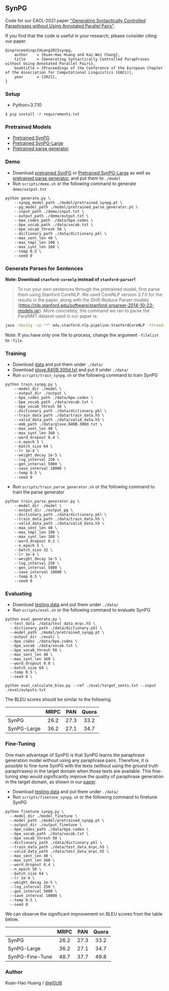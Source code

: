 ## SynPG

Code for our EACL-2021 paper ["Generating Syntactically Controlled Paraphrases without Using Annotated Parallel Pairs"](https://arxiv.org/abs/2101.10579).

If you find that the code is useful in your research, please consider citing our paper.

    @inproceedings{Huang2021synpg,
        author    = {Kuan-Hao Huang and Kai-Wei Chang},
        title     = {Generating Syntactically Controlled Paraphrases without Using Annotated Parallel Pairs},
        booktitle = {Proceedings of the Conference of the European Chapter of the Association for Computational Linguistics (EACL)},
        year      = {2021},
    }

### Setup 

  - Python=3.7.10
  ```
  $ pip install -r requirements.txt
  ```
    
### Pretrained Models
  - [Pretrained SynPG](https://drive.google.com/file/d/1HQGxFb-MW8vnnLRVSOTv9jMRm6HZvYsI/view?usp=sharing)
  - [Pretrained SynPG-Large](https://drive.google.com/file/d/16jfqXUq0bojYIEv-D_-i5SunHn-Qarw5/view?usp=sharing)
  - [Pretrained parse generator](https://drive.google.com/file/d/1XkWpQC1gny6ieYCHS2HIyVXAMR0SUFqi/view?usp=sharing)
  
### Demo

  - Download [pretrained SynPG](https://drive.google.com/file/d/1HQGxFb-MW8vnnLRVSOTv9jMRm6HZvYsI/view?usp=sharing) or [Pretrained SynPG-Large](https://drive.google.com/file/d/16jfqXUq0bojYIEv-D_-i5SunHn-Qarw5/view?usp=sharing) as well as [pretrained parse generator](https://drive.google.com/file/d/1XkWpQC1gny6ieYCHS2HIyVXAMR0SUFqi/view?usp=sharing), and put them to `./model`
  - Run `scripts/demo.sh` or the following command to generate `demo/output.txt`
  ```
  python generate.py \
      --synpg_model_path ./model/pretrained_synpg.pt \
      --pg_model_path ./model/pretrained_parse_generator.pt \
      --input_path ./demo/input.txt \
      --output_path ./demo/output.txt \
      --bpe_codes_path ./data/bpe.codes \
      --bpe_vocab_path ./data/vocab.txt \
      --bpe_vocab_thresh 50 \
      --dictionary_path ./data/dictionary.pkl \
      --max_sent_len 40 \
      --max_tmpl_len 100 \
      --max_synt_len 160 \
      --temp 0.5 \
      --seed 0
  ```

### Generate Parses for Sentences

**Note: Download `stanford-corenlp` instead of `stanford-parser`!**

> To run your own sentences through the pretrained model, first parse them using Stanford CoreNLP. We used CoreNLP version 3.7.0 for the results in the paper, along with the Shift-Reduce Parser models (https://nlp.stanford.edu/software/stanford-srparser-2014-10-23-models.jar). More concretely, the command we ran to parse the ParaNMT dataset used in our paper is:

```sh
java -Xmx12g -cp "*" edu.stanford.nlp.pipeline.StanfordCoreNLP -threads 1 -annotators tokenize,ssplit,pos,parse -ssplit.eolonly -filelist filenames.txt -outputFormat text -parse.model edu/stanford/nlp/models/srparser/englishSR.ser.gz -outputDirectory /outputdir/
```

Note: If you have only one file to process, change the argument `-filelist` to `-file`.

### Training

  - Download [data](https://drive.google.com/file/d/1OrQjD-TcSR83LtTxXCVOemldwOILtn8e/view?usp=sharing) and put them under `./data/` 
  - Download [glove.840B.300d.txt](http://nlp.stanford.edu/data/glove.840B.300d.zip) and put it under `./data/` 
  - Run `scripts/train_synpg.sh` or the following command to train SynPG
  
  ```
  python train_synpg.py \
      --model_dir ./model \
      --output_dir ./output \
      --bpe_codes_path ./data/bpe.codes \
      --bpe_vocab_path ./data/vocab.txt \
      --bpe_vocab_thresh 50 \
      --dictionary_path ./data/dictionary.pkl \
      --train_data_path ./data/train_data.h5 \
      --valid_data_path ./data/valid_data.h5 \
      --emb_path ./data/glove.840B.300d.txt \
      --max_sent_len 40 \
      --max_synt_len 160 \
      --word_dropout 0.4 \
      --n_epoch 5 \
      --batch_size 64 \
      --lr 1e-4 \
      --weight_decay 1e-5 \
      --log_interval 250 \
      --gen_interval 5000 \
      --save_interval 10000 \
      --temp 0.5 \
      --seed 0
  ```
  - Run `scripts/train_parse_generator.sh` or the following command to train the parse generator
  ```
  python train_parse_generator.py \
      --model_dir ./model \
      --output_dir ./output_pg \
      --dictionary_path ./data/dictionary.pkl \
      --train_data_path ./data/train_data.h5 \
      --valid_data_path ./data/valid_data.h5 \
      --max_sent_len 40 \
      --max_tmpl_len 100 \
      --max_synt_len 160 \
      --word_dropout 0.2 \
      --n_epoch 5 \
      --batch_size 32 \
      --lr 1e-4 \
      --weight_decay 1e-5 \
      --log_interval 250 \
      --gen_interval 5000 \
      --save_interval 10000 \
      --temp 0.5 \
      --seed 0
  ```
  
 
### Evaluating

  - Download [testing data](https://drive.google.com/file/d/107vLMJij7v2UyaDOv6CE_d9aaviMbi8H/view?usp=sharing) and put them under `./data/` 
  - Run `scripts/eval.sh` or the following command to evaluate SynPG

  ```
  python eval_generate.py \
    --test_data ./data/test_data_mrpc.h5 \
    --dictionary_path ./data/dictionary.pkl \
    --model_path ./model/pretrained_synpg.pt \
    --output_dir ./eval/ \
    --bpe_codes ./data/bpe.codes \
    --bpe_vocab ./data/vocab.txt \
    --bpe_vocab_thresh 50 \
    --max_sent_len 40 \
    --max_synt_len 160 \
    --word_dropout 0.0 \
    --batch_size 64 \
    --temp 0.5 \
    --seed 0 \
 
  python eval_calculate_bleu.py --ref ./eval/target_sents.txt --input ./eval/outputs.txt
  ```
  
The BLEU scores should be similar to the following.

|             | MRPC |  PAN | Quora |
|-------------|:----:|:----:|:-----:|
| SynPG       | 26.2 | 27.3 |  33.2 |
| SynPG-Large | 36.2 | 27.1 |  34.7 |


### Fine-Tuning

One main advantage of SynPG is that SynPG learns the paraphrase generation model without using any paraphrase pairs. Therefore, it is possible to fine-tune SynPG with the texts (without using the ground truth paraphrases) in the target domain when those texts are available. This fine-tuning step would significantly improve the quality of paraphrase generation in the target domain, as shown in our [paper](https://arxiv.org/abs/2101.10579).

  - Download [testing data](https://drive.google.com/file/d/107vLMJij7v2UyaDOv6CE_d9aaviMbi8H/view?usp=sharing) and put them under `./data/` 
  - Run `scripts/finetune_synpg.sh` or the following command to finetune SynPG

  ```
  python finetune_synpg.py \
    --model_dir ./model_finetune \
    --model_path ./model/pretrained_synpg.pt \
    --output_dir ./output_finetune \
    --bpe_codes_path ./data/bpe.codes \
    --bpe_vocab_path ./data/vocab.txt \
    --bpe_vocab_thresh 50 \
    --dictionary_path ./data/dictionary.pkl \
    --train_data_path ./data/test_data_mrpc.h5 \
    --valid_data_path ./data/test_data_mrpc.h5 \
    --max_sent_len 40 \
    --max_synt_len 160 \
    --word_dropout 0.4 \
    --n_epoch 50 \
    --batch_size 64 \
    --lr 1e-4 \
    --weight_decay 1e-5 \
    --log_interval 250 \
    --gen_interval 5000 \
    --save_interval 10000 \
    --temp 0.5 \
    --seed 0
  ```
  
We can observe the significant improvement on BLEU scores from the table below.

|                 | MRPC |  PAN | Quora |
|-----------------|:----:|:----:|:-----:|
| SynPG           | 26.2 | 27.3 |  33.2 |
| SynPG-Large     | 36.2 | 27.1 |  34.7 |
| SynPG-Fine-Tune | 48.7 | 37.7 |  49.8 |
  
### Author

Kuan-Hao Huang / [@ej0cl6](https://khhuang.me/)
